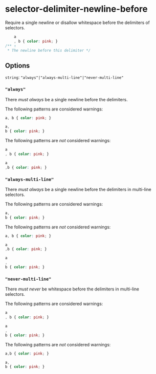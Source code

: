 # selector-delimiter-newline-before

Require a single newline or disallow whitespace before the delimiters of selectors.

```css
    a
    , b { color: pink; }
/** ↑
 * The newline before this delimiter */
```

## Options

`string`: `"always"|"always-multi-line"|"never-multi-line"`

### `"always"`

There *must always* be a single newline before the delimiters.

The following patterns are considered warnings:

```css
a, b { color: pink; }
```

```css
a,
b { color: pink; }
```

The following patterns are *not* considered warnings:

```css
a
, b { color: pink; }
```

```css
a
,b { color: pink; }
```

### `"always-multi-line"`

There *must always* be a single newline before the delimiters in multi-line selectors.

The following patterns are considered warnings:

```css
a,
b { color: pink; }
```

The following patterns are *not* considered warnings:

```css
a, b { color: pink; }
```

```css
a
,b { color: pink; }
```

```css
a
,
b { color: pink; }
```

### `"never-multi-line"`

There *must never* be whitespace before the delimiters in multi-line selectors.

The following patterns are considered warnings:

```css
a
, b { color: pink; }
```

```css
a
,
b { color: pink; }
```

The following patterns are *not* considered warnings:

```css
a,b { color: pink; }
```

```css
a,
b { color: pink; }
```
